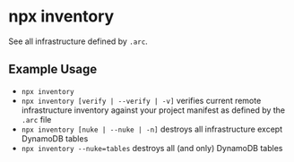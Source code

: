 # npx inventory 

See all infrastructure defined by `.arc`.

## Example Usage

- `npx inventory`
- `npx inventory [verify | --verify | -v]` verifies current remote infrastructure inventory against your project manifest as defined by the `.arc` file
- `npx inventory [nuke | --nuke | -n]` destroys all infrastructure except DynamoDB tables
- `npx inventory --nuke=tables` destroys all (and only) DynamoDB tables
